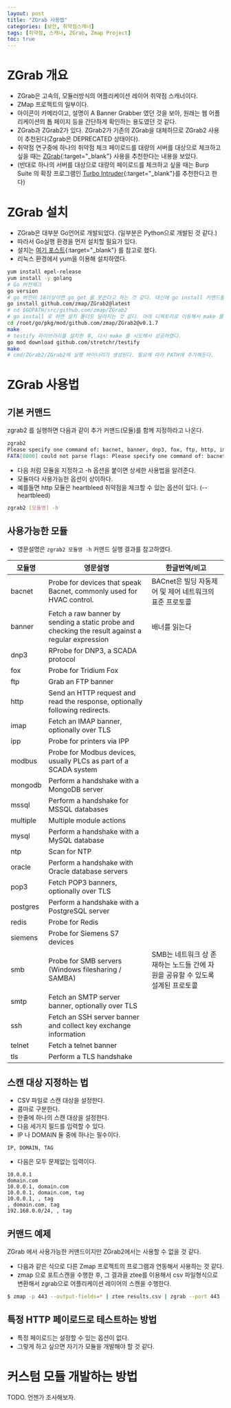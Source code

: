 ```yaml
---
layout: post
title: "ZGrab 사용법"
categories: [보안, 취약점스캐너]
tags: [취약점, 스캐너, ZGrab, Zmap Project]
toc: true
---
```


# ZGrab 개요
- ZGrab은 고속의, 모듈러방식의 어플리케이션 레이어 취약점 스캐너이다. 
- ZMap 프로젝트의 일부이다. 
- 아이콘이 카메라이고, 설명이 A Banner Grabber 였던 것을 보아, 원래는 웹 어플리케이션의 톱 페이지 등을 간단하게 확인하는 용도였던 것 같다. 
- ZGrab과 ZGrab2가 있다. ZGrab2가 기존의 ZGrab을 대체하므로 ZGrab2 사용이 추천된다(Zgrab은 DEPRECATED 상태이다).
- 취약점 연구중에 하나의 취약점 체크 페이로드를 대량의 서버를 대상으로 체크하고 싶을 때는 [ZGrab](https://github.com/zmap/zgrab2){:target="_blank"} 사용을 추천한다는 내용을 보았다. 
- (반대로 하나의 서버를 대상으로 대량의 페이로드를 체크하고 싶을 때는 Burp Suite 의 확장 프로그램인 [Turbo Intruder](https://portswigger.net/bappstore/9abaa233088242e8be252cd4ff534988){:target="_blank"}를 추천한다고 한다)

# ZGrab 설치
- ZGrab은 대부분 Go언어로 개발되었다. (일부분은 Python으로 개발된 것 같다.)
- 따라서 Go실행 환경을 먼저 설치할 필요가 있다. 
- 설치는 [여기 포스트](https://qiita.com/toya_toya/items/e953949b0b36c08d43b3){:target="_blank"} 를 참고로 했다. 
- 리눅스 환경에서 yum을 이용해 설치하였다. 

```sh 
yum install epel-release
yum install -y golang
# Go 버전체크 
go version 
# go 버전이 18이상이면 go get 을 못쓴다고 하는 것 같다. 대신에 go install 커맨드를 사용해서 설치했다. 
go install github.com/zmap/ZGrab2@latest
# cd $GOPATH/src/github.com/zmap/ZGrab2
# go install 로 하면 설치 폴더도 달라지는 것 같다. 아래 디렉토리로 이동해서 make 를 실시했다. => 실패했다. 
cd /root/go/pkg/mod/github.com/zmap/ZGrab2@v0.1.7
make 
# testify 라이브러리를 설치한 후, 다시 make 를 시도해서 성공하였다. 
go mod download github.com/stretchr/testify
make
# cmd/ZGrab2/ZGrab2에 실행 바이너리가 생성된다. 필요에 따라 PATH에 추가해둔다. 
```

# ZGrab 사용법
## 기본 커맨드
zgrab2 를 실행하면 다음과 같이 추가 커맨드(모듈)를 함께 지정하라고 나온다. 

```sh
zgrab2
Please specify one command of: bacnet, banner, dnp3, fox, ftp, http, imap, ipp, modbus, mongodb, mssql, multiple, mysql, ntp, oracle, pop3, postgres, redis, siemens, smb, smtp, ssh, telnet or tls
FATA[0000] could not parse flags: Please specify one command of: bacnet, banner, dnp3, fox, ftp, http, imap, ipp, modbus, mongodb, mssql, multiple, mysql, ntp, oracle, pop3, postgres, redis, siemens, smb, smtp, ssh, telnet or tls
```

- 다음 처럼 모듈을 지정하고 -h 옵션을 붙이면 상세한 사용법을 알려준다. 
- 모듈마다 사용가능한 옵션이 상이하다. 
- 예를들면 http 모듈은 heartbleed 취약점을 체크할 수 있는 옵션이 있다. (--heartbleed)

```sh
zgrab2 [모듈명] -h
```

## 사용가능한 모듈 
- 영문설명은 `zgrab2 모듈명 -h` 커맨드 실행 결과를 참고하였다. 

|모듈명|영문설명|한글번역/비고|
|-----|-----|-----|
|bacnet|Probe for devices that speak Bacnet, commonly used for HVAC control.|BACnet은 빌딩 자동제어 및 제어 네트워크의 표준 프로토콜|
|banner|Fetch a raw banner by sending a static probe and checking the result against a regular expression|배너를 읽는다|
|dnp3|RProbe for DNP3, a SCADA protocol||
|fox|Probe for Tridium Fox||
|ftp|Grab an FTP banner||
|http|Send an HTTP request and read the response, optionally following redirects.||
|imap|Fetch an IMAP banner, optionally over TLS||
|ipp|Probe for printers via IPP||
|modbus|Probe for Modbus devices, usually PLCs as part of a SCADA system||
|mongodb|Perform a handshake with a MongoDB server||
|mssql|Perform a handshake for MSSQL databases||
|multiple|Multiple module actions||
|mysql|Perform a handshake with a MySQL database||
|ntp|Scan for NTP||
|oracle|Perform a handshake with Oracle database servers||
|pop3|Fetch POP3 banners, optionally over TLS||
|postgres|Perform a handshake with a PostgreSQL server||
|redis|Probe for Redis||
|siemens|Probe for Siemens S7 devices||
|smb|Probe for SMB servers (Windows filesharing / SAMBA)|SMB는 네트워크 상 존재하는 노드들 간에 자원을 공유할 수 있도록 설계된 프로토콜|
|smtp|Fetch an SMTP server banner, optionally over TLS||
|ssh|Fetch an SSH server banner and collect key exchange information||
|telnet|Fetch a telnet banner||
|tls|Perform a TLS handshake||


## 스캔 대상 지정하는 법 
- CSV 파일로 스캔 대상을 설정한다. 
- 콤마로 구분한다. 
- 한줄에 하나의 스캔 대상을 설정한다. 
- 다음 세가지 필드를 입력할 수 있다. 
- IP 나 DOMAIN 둘 중에 하나는 필수이다. 

```
IP, DOMAIN, TAG
```

- 다음은 모두 문제없는 입력이다. 

```
10.0.0.1
domain.com
10.0.0.1, domain.com
10.0.0.1, domain.com, tag
10.0.0.1, , tag
, domain.com, tag
192.168.0.0/24, , tag
```

## 커맨드 예제
ZGrab 에서 사용가능한 커맨드이지만 ZGrab2에서는 사용할 수 없을 것 같다. 
- 다음과 같은 식으로 다른 Zmap 프로젝트의 프로그램과 연동해서 사용하는 것 같다. 
- zmap 으로 포트스캔을 수행한 후, 그 결과을 ztee를 이용해서 csv 파일형식으로 변환해서 zgrab으로 어플리케이션 레이어의 스캔을 수행한다. 

```sh
$ zmap -p 443 --output-fields=* | ztee results.csv | zgrab --port 443 --tls --http="/" --output-file=banners.json
```

## 특정 HTTP 페이로드로 테스트하는 방법
- 특정 페이로드는 설정할 수 있는 옵션이 없다. 
- 그렇게 하고 싶으면 자기가 모듈을 개발해야 할 것 같다. 

# 커스텀 모듈 개발하는 방법
TODO. 언젠가 조사해보자. 
